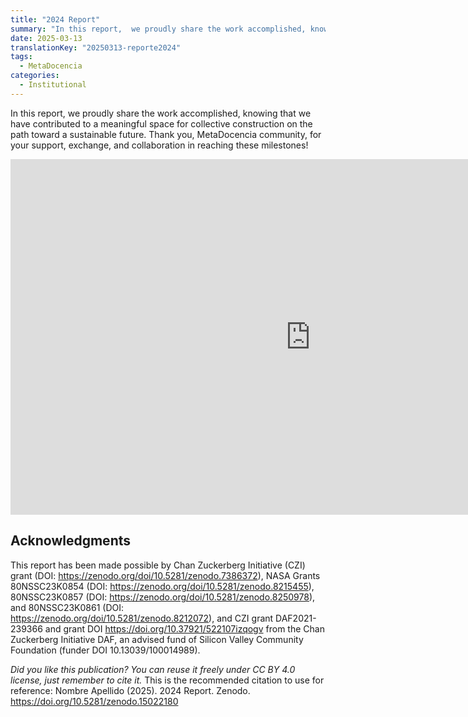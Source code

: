 ```yaml
---
title: "2024 Report"
summary: "In this report,  we proudly share the work accomplished, knowing that we have contributed to a meaningful space for collective construction on the path toward a sustainable future."
date: 2025-03-13
translationKey: "20250313-reporte2024"
tags:
  - MetaDocencia
categories:
  - Institutional
---
```


In this report,  we proudly share the work accomplished, knowing that we have contributed to a meaningful space for collective construction on the path toward a sustainable future.
Thank you, MetaDocencia community, for your support, exchange, and collaboration in reaching these milestones!

<iframe src="https://docs.google.com/presentation/d/e/2PACX-1vS2ZTnprQGnkKrepqi8hVxTdzwUgMXyGpEMVgYYCw71cgQ_GLnSp7T8TWfRhxfac4C1_LQD_Ojrggg2/embed?start=false&loop=false&delayms=60000" frameborder="0" width="960" height="569" allowfullscreen="true" mozallowfullscreen="true" webkitallowfullscreen="true"></iframe>

## Acknowledgments

This report has been made possible by Chan Zuckerberg Initiative (CZI) grant (DOI: https://zenodo.org/doi/10.5281/zenodo.7386372), NASA Grants 80NSSC23K0854 (DOI: https://zenodo.org/doi/10.5281/zenodo.8215455), 80NSSC23K0857 (DOI: https://zenodo.org/doi/10.5281/zenodo.8250978), and 80NSSC23K0861 (DOI: https://zenodo.org/doi/10.5281/zenodo.8212072), and CZI grant DAF2021-239366 and grant DOI https://doi.org/10.37921/522107izqogv from the Chan Zuckerberg Initiative DAF, an advised fund of Silicon Valley Community Foundation (funder DOI 10.13039/100014989).

*Did you like this publication? You can reuse it freely under CC BY 4.0 license, just remember to cite it.*
This is the recommended citation to use for reference: Nombre Apellido (2025). 2024 Report. Zenodo. https://doi.org/10.5281/zenodo.15022180
